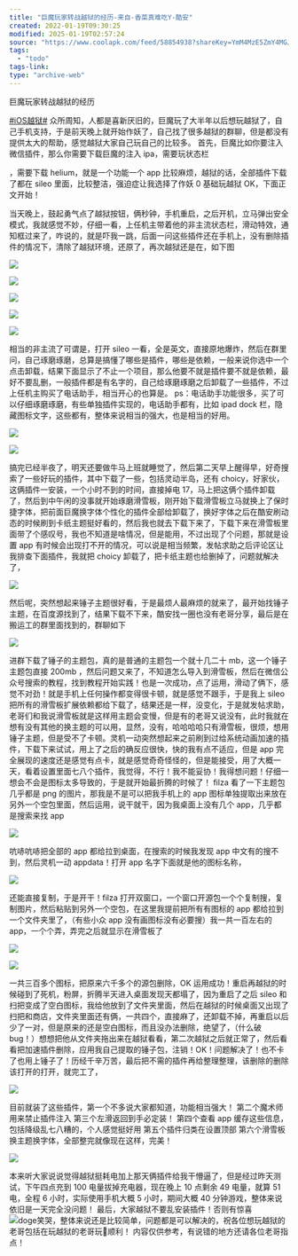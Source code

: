 ```yaml
---
title: "巨魔玩家转战越狱的经历-来自-香菜真难吃Y-酷安"
created: 2022-01-19T09:30:25
modified: 2025-01-19T02:57:24
source: "https://www.coolapk.com/feed/58854938?shareKey=YmM4MzE5ZmY4MGJhNjc4YzU1OWM~&shareUid=2988517&shareFrom=com.coolapk.app_5.8.4"
tags:
  - "todo"
tags-link:
type: "archive-web"
---
```


巨魔玩家转战越狱的经历

[#iOS越狱#](https://www.coolapk.com/t/iOS%E8%B6%8A%E7%8B%B1?type=12) 众所周知，人都是喜新厌旧的，巨魔玩了大半年以后想玩越狱了，自己手机支持，于是前天晚上就开始作妖了，自己找了很多越狱的群聊，但是都没有提供太大的帮助，感觉越狱大家自己玩自己的比较多。
首先，巨魔比如你要注入微信插件，那么你需要下载巨魔的注入 ipa，需要玩状态栏

，需要下载 helium，就是一个功能一个 app 比较麻烦，越狱的话，全部插件下载了都在 sileo 里面，比较整洁，强迫症让我选择了作妖 0 基础玩越狱 OK，下面正文开始！

当天晚上，鼓起勇气点了越狱按钮，俩秒钟，手机重启，之后开机，立马弹出安全模式，我就感觉不妙，仔细一看，上任机主带着他的非主流状态栏，滑动特效，通知框过来了，咋说的，就是吓我一跳，后面一问这些插件还在手机上，没有删除插件的情况下，清除了越狱环境，还原了，再次越狱还是在，如下图

![](https://image.coolapk.com/feed/2024/0914/13/3854627_718db123_3582_3423_239@1284x2778.jpg.m.jpg)

![](https://image.coolapk.com/feed/2024/0914/13/3854627_62143361_3582_3428_805@1284x2778.jpg.m.jpg)

![](https://image.coolapk.com/feed/2024/0914/13/3854627_8fdebde4_3582_3436_607@1284x2778.jpg.m.jpg)

![](https://image.coolapk.com/feed/2024/0914/13/3854627_29018ac7_3582_3446_857@1284x2778.jpg.m.jpg)

![](https://image.coolapk.com/feed/2024/0914/13/3854627_906f3443_3582_3455_69@1284x2778.jpg.m.jpg)

相当的非主流了可谓是，打开 sileo 一看，全是英文，直接原地爆炸，然后在群里问，自己琢磨琢磨，总算是搞懂了哪些是插件，哪些是依赖，一般来说你选中一个点击卸载，结果下面显示了不止一个项目，那么他要不就是插件要不就是依赖，最好不要乱删，一般插件都是有名字的，自己给琢磨琢磨之后卸载了一些插件，不过上任机主购买了电话助手，相当开心的也算是。
ps：电话助手功能很多，买了可以仔细琢磨琢磨，有些单独插件实现的，电话助手都有，比如 ipad dock 栏，隐藏图标文字，这些都有，整体来说相当的强大，也是相当的好用。

![](https://image.coolapk.com/feed/2024/0914/13/3854627_479149b0_3582_3457_314@1284x2778.jpg.m.jpg)

![](https://image.coolapk.com/feed/2024/0914/13/3854627_2f0db4f3_3582_3465_897@1284x2778.jpg.m.jpg)

搞完已经半夜了，明天还要做牛马上班就睡觉了，然后第二天早上醒得早，好奇搜索了一些好玩的插件，其中下载了一些，包括灵动半岛，还有 choicy，好家伙，这俩插件一安装，一个小时不到的时间，直接掉电 17，马上把这俩个插件卸载了，然后到中午闲的没事就开始琢磨滑雪板，刚开始下载滑雪板立马就换上了保时捷字体，把前面巨魔换字体个性化的插件全部给卸载了，换好字体之后在酷安刷动态的时候刷到卡纸主题挺好看的，然后我也就去下载下来了，下载下来在滑雪板里面带了个感叹号，我也不知道是啥情况，但是能用，不过出现了个问题，那就是设置 app 有时候会出现打不开的情况，可以说是相当频繁，发帖求助之后评论区让我排查下面插件，我就把 choicy 卸载了，把卡纸主题也给删掉了，问题就解决了，

![](https://image.coolapk.com/feed/2024/0914/13/3854627_d152d187_3582_3472_734@1284x2778.jpg.m.jpg)

然后呢，突然想起来锤子主题很好看，于是最烦人最麻烦的就来了，最开始找锤子主题，在百度源找到了，结果下载不下来，酷安找一圈也没有老哥分享，最后是在搬运工的群里面找到的，群聊如下

![](https://image.coolapk.com/feed/2024/0914/13/3854627_ee469213_3582_3479_636@1284x2778.jpg.m.jpg)

进群下载了锤子的主题包，真的是普通的主题包一个就十几二十 mb，这一个锤子主题包直接 200mb ，然后问题又来了，不知道怎么导入到滑雪板，然后在微信公众号搜索的教程，找到教程开始实践！也是一次成功，点了运用，滑动了俩下，感觉不对劲！就是手机上任何操作都变得很卡顿，就是感觉不跟手，于是我上 sileo 把所有的滑雪板扩展依赖都给下载了，结果还是一样，没变化，于是就发帖求助，老哥们和我说滑雪板就是这样用主题会变慢，但是有的老哥又说没有，此时我就在想有没有其他的换主题的可以用，显然，没有，哈哈哈哈只有滑雪板，很烦，想用锤子主题，但是受不了卡顿。灵机一动突然想起来之前刷到过给系统动画加速的插件，下载下来试试，用上了之后的确反应很快，快的我有点不适应，但是 app 完全展现的速度还是感觉有点卡，就是感觉奇奇怪怪的，但是能接受，用了大概一天，看着设置里面七八个插件，我觉得，不行！我不能妥协！我得想问题！仔细一想会不会是图标太多导致的，于是就开始最折腾的时候了！
filza 看了一下主题包几乎都是 png 的图片，那我是不是可以把我手机上的 app 图标单独提取出来放在另外一个空包里面，然后运用，说干就干，因为我桌面上没有几个 app，几乎都是搜索来找 app

![](https://image.coolapk.com/feed/2024/0914/13/3854627_f56a8bbd_3585_2164_698@1284x2778.jpg.m.jpg)

吭哧吭哧把全部的 app 都给拉到桌面，在搜索的时候我发现 app 中文有的搜不到，然后灵机一动 appdata！打开 app 名字下面就是他的图标名称，

![](https://image.coolapk.com/feed/2024/0914/13/3854627_e1d78150_3585_2174_957@1284x2778.jpg.m.jpg)

还能直接复制，于是开干！filza 打开双窗口，一个窗口开源包一个个复制搜，复制图片，然后粘贴到另外一个空包，在这里我提前把所有有图标的 app 都给拉到一个文件夹里了，（有些小众 app 没有画图标没有必要搜）我一共一百左右的 app，一个个弄，弄完之后就显示在滑雪板了

![](https://image.coolapk.com/feed/2024/0914/13/3854627_0bba8196_3585_2181_811@1284x2778.jpg.m.jpg)

![](https://image.coolapk.com/feed/2024/0914/13/3854627_293cda0d_3585_2187_589@1284x2778.jpg.m.jpg)

一共三百多个图标，把原来六千多个的源包删除，OK 运用成功！重启再越狱的时候碰到了死机，粉屏，折腾半天进入桌面发现天都塌了，因为重启了之后 sileo 和扫把变成了空白图标，我给他放到了文件夹里面，然后在越狱的时候桌面又出现了扫把和商店，文件夹里面还有俩，一共四个，直接麻了，还卸载不掉，再重启以后少了一对，但是原来的还是空白图标，而且没办法删除，绝望了，（什么破 bug！）想想把他从文件夹拖出来在越狱看看，第二次越狱之后就正常了，然后看看把加速插件删除，应用我自己提取的锤子包，注销！OK！问题解决了！也不卡了也用上锤子了！历经千辛万苦，最后把不需的插件再给整理整理，该删除的删除该打开的打开，就完工了，

![](https://image.coolapk.com/feed/2024/0914/13/3854627_13cb2a06_3585_2191_408@1284x2778.jpg.m.jpg)

目前就装了这些插件，第一个不多说大家都知道，功能相当强大！
第二个魔术师用来禁止插件注入
第三个左滑返回到手必定装！
第四个查看 app 缓存这些信息，包括降级乱七八糟的，个人感觉挺好用
第五个插件归类在设置顶部
第六个滑雪板换主题换字体，全部整完就像现在这样，完美！

![](https://image.coolapk.com/feed/2024/0914/13/3854627_f56a8bbd_3585_2194_159@1284x2778.jpg.m.jpg)

本来听大家说说觉得越狱挺耗电加上那天俩插件给我干懵逼了，但是经过昨天测试，下午四点充到 100 电量拔掉充电器，现在晚上 10 点剩余 49 电量，就算 51 电，全程 6 小时，实际使用手机大概 5 小时，期间大概 40 分钟游戏，整体来说依旧是一天完全没问题！
最后，大家越狱不要乱安装插件！否则有惊喜![doge笑哭](http://static.coolapk.com/emoticons/v9/coolapk_emotion_56_dogexiaoku.png)，整体来说还是比较简单，问题都是可以解决的，祝各位想玩越狱的老哥包括在玩越狱的老哥玩🐔顺利！
内容仅供参考，有说错的地方还请各位老哥指点！
